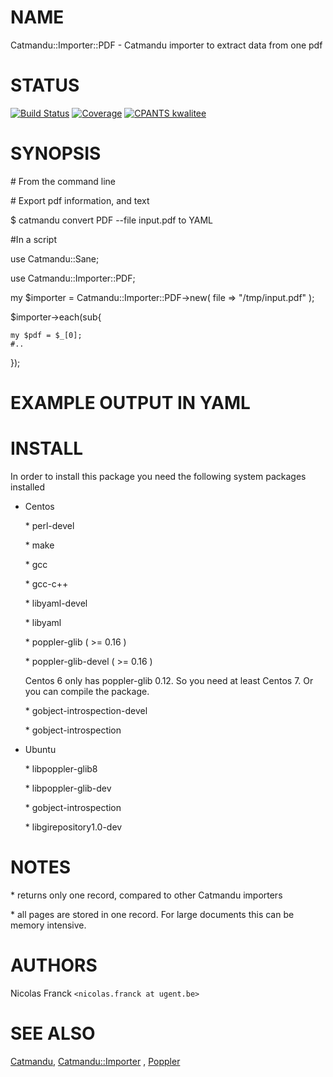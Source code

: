 # NAME

Catmandu::Importer::PDF - Catmandu importer to extract data from one pdf

# STATUS

[![Build Status](https://travis-ci.org/LibreCat/Catmandu-Importer-PDF.svg?branch=master)](https://travis-ci.org/LibreCat/Catmandu-Importer-PDF)
[![Coverage](https://coveralls.io/repos/LibreCat/Catmandu-Importer-PDF/badge.png?branch=master)](https://coveralls.io/r/LibreCat/Catmandu-Importer-PDF)
[![CPANTS kwalitee](http://cpants.cpanauthors.org/dist/Catmandu-Importer-PDF.png)](http://cpants.cpanauthors.org/dist/Catmandu-Importer-PDF)

# SYNOPSIS

\# From the command line

\# Export pdf information, and text

$ catmandu convert PDF --file input.pdf to YAML

\#In a script

use Catmandu::Sane;

use Catmandu::Importer::PDF;

my $importer = Catmandu::Importer::PDF->new( file => "/tmp/input.pdf" );

$importer->each(sub{

    my $pdf = $_[0];
    #..

});

# EXAMPLE OUTPUT IN YAML

# INSTALL

In order to install this package you need the following system packages installed

- Centos

    \* perl-devel

    \* make

    \* gcc

    \* gcc-c++

    \* libyaml-devel

    \* libyaml

    \* poppler-glib ( >= 0.16 )

    \* poppler-glib-devel ( >= 0.16 )

    Centos 6 only has poppler-glib 0.12. So you need at least Centos 7.
    Or you can compile the package.

    \* gobject-introspection-devel

    \* gobject-introspection

- Ubuntu

    \* libpoppler-glib8

    \* libpoppler-glib-dev

    \* gobject-introspection

    \* libgirepository1.0-dev

# NOTES

\* returns only one record, compared to other Catmandu importers

\* all pages are stored in one record. For large documents this can be memory intensive.

# AUTHORS

Nicolas Franck `<nicolas.franck at ugent.be>`

# SEE ALSO

[Catmandu](https://metacpan.org/pod/Catmandu), [Catmandu::Importer](https://metacpan.org/pod/Catmandu::Importer) , [Poppler](https://metacpan.org/pod/Poppler)
